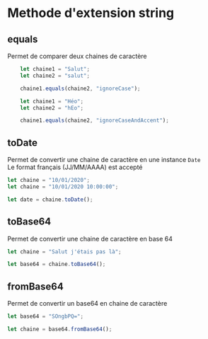 # Methode d'extension string

## equals

Permet de comparer deux chaines de caractère

```js
    let chaine1 = "Salut";
    let chaine2 = "salut";

    chaine1.equals(chaine2, "ignoreCase");

    let chaine1 = "Héo";
    let chaine2 = "hEo";

    chaine1.equals(chaine2, "ignoreCaseAndAccent");
```

## toDate

Permet de convertir une chaine de caractère en une instance `Date`  
Le format français (JJ/MM/AAAA) est accepté

```js
let chaine = "10/01/2020";
let chaine = "10/01/2020 10:00:00";

let date = chaine.toDate();
```

## toBase64

Permet de convertir une chaine de caractère en base 64

```js
let chaine = "Salut j'étais pas là";

let base64 = chaine.toBase64();
```

## fromBase64

Permet de convertir un base64 en chaine de caractère

```js
let base64 = "SOngbPQ=";

let chaine = base64.fromBase64();
```
